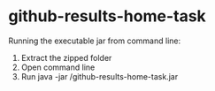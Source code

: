 # github-results-home-task

Running the executable jar from command line:

1. Extract the zipped folder 
2. Open command line
3. Run java -jar <path to jar>/github-results-home-task.jar  
  
